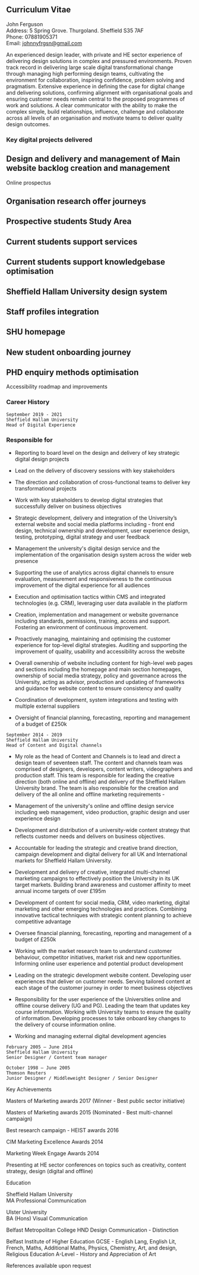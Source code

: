 ## Curriculum Vitae

John Ferguson
<br>Address: 5 Spring Grove. Thurgoland. Sheffield S35 7AF</br>
Phone: 07881905371
<br>Email: johnnyfrgsn@gmail.com</br>

An experienced design leader, with private and HE sector experience of delivering design solutions in complex and pressured environments. 
Proven track record in delivering large scale digital transformational change through managing high performing design teams, cultivating the environment for collaboration, inspiring confidence, problem solving and pragmatism. 
Extensive experience in defining the case for digital change and delivering solutions, confirming alignment with organisational goals and ensuring customer needs remain central to the proposed programmes of work and solutions. 
A clear communicator with the ability to make the complex simple, build relationships, influence, challenge and collaborate across all levels of an organisation and motivate teams to deliver quality design outcomes.

### Key digital projects delivered

**Design and delivery and management of**
Main website backlog creation and management
- 

Online prospectus

Organisation research offer journeys
- 
Prospective students Study Area
- 
Current students support services
- 
Current students support knowledgebase optimisation
- 
Sheffield Hallam University design system
- 
Staff profiles integration
- 
SHU homepage
- 
New student onboarding journey
- 
PHD enquiry methods optimisation
- 
Accessibility roadmap and improvements

### Career History

```
September 2019 - 2021
Sheffield Hallam University	
Head of Digital Experience
```

### Responsible for

- Reporting to board level on the design and delivery of key strategic digital design projects

- Lead on the delivery of discovery sessions with key stakeholders

- The direction and collaboration of cross-functional teams to deliver key transformational projects 

- Work with key stakeholders to develop digital strategies that successfully deliver on business objectives

- Strategic development, delivery and integration of the University’s external website and social media platforms including - front end design, technical ownership and development, user experience design, testing, prototyping, digital strategy and user feedback

- Management the university's digital design service and the implementation of the organisation design system across the wider web presence

- Supporting the use of analytics across digital channels to ensure evaluation, measurement and responsiveness to the continuous improvement of the digital experience for all audiences

- Execution and optimisation tactics within CMS and integrated technologies (e.g. CRM), leveraging user data available in the platform

- Creation, implementation and management or website governance including standards, permissions, training, access and support. Fostering an environment of continuous improvement. 

- Proactively managing, maintaining and optimising the customer experience for top-level digital strategies. Auditing and supporting the improvement of quality, usability and accessibility across the website

- Overall ownership of website including content for high-level web pages and sections including the homepage and main section homepages, ownership of social media strategy, policy and governance across the University, acting as advisor, production and updating of frameworks and guidance for website content to ensure consistency and quality

- Coordination of development, system integrations and testing with multiple external suppliers

- Oversight of financial planning, forecasting, reporting and management of a budget of £250k



```
September 2014 - 2019
Sheffield Hallam University	
Head of Content and Digital channels
```

- My role as the head of Content and Channels is to lead and direct a design team of seventeen staff. The content and channels team was comprised of designers, developers, content writers, videographers and production staff. This team is responsible for leading the creative direction (both online and offline) and delivery of the Sheffield Hallam University brand. The team is also responsible for the creation and delivery of the all online and offline marketing requirements - 

- Management of the university's online and offline design service including web management, video production, graphic design and user experience design

- Development and distribution of a university-wide content strategy that reflects customer needs and delivers on business objectives.

- Accountable for leading the strategic and creative brand direction, campaign development and digital delivery for all UK and International markets for Sheffield Hallam University. 

- Development and delivery of creative, integrated multi-channel marketing campaigns to effectively position the University in its UK target markets. Building brand awareness and customer affinity to meet annual income targets of over £195m

- Development of content for social media, CRM, video marketing, digital marketing and other emerging technologies and practices. Combining innovative tactical techniques with strategic content planning to achieve competitive advantage

- Oversee financial planning, forecasting, reporting and management of a budget of £250k

- Working with the market research team to understand customer behaviour, competitor initiatives, market risk and new opportunities. Informing online user experience and potential product development

- Leading on the strategic development website content. Developing user experiences that deliver on customer needs. Serving tailored content at each stage of the customer journey in order to meet business objectives

- Responsibility for the user experience of the Universities online and offline course delivery (UG and PG). Leading the team that updates key course information. Working with University teams to ensure the quality of information. Developing processes to take onboard key changes to the delivery of course information online. 

- Working and managing external digital development agencies





```
February 2005 – June 2014      	
Sheffield Hallam University                    	
Senior Designer / Content team manager
```

```
October 1998 – June 2005   	
Thomson Reuters                 	
Junior Designer / Middleweight Designer / Senior Designer
```



Key Achievements

Masters of Marketing awards 2017 (Winner - Best public sector initiative) 

Masters of Marketing awards 2015 (Nominated - Best multi-channel campaign) 

Best research campaign - HEIST awards 2016

CIM Marketing Excellence Awards 2014

Marketing Week Engage Awards 2014

Presenting at HE sector conferences on topics such as creativity, content strategy, design (digital and offline)




Education

Sheffield Hallam University 		
MA Professional Communication  

Ulster University		
BA (Hons) Visual Communication 

Belfast Metropolitan College
HND Design Communication - Distinction

Belfast Institute of Higher Education
GCSE - English Lang, English Lit, French, Maths, Additional Maths, Physics, Chemistry, Art, and design, Religious Education
A-Level -  History and Appreciation of Art



References available upon request


